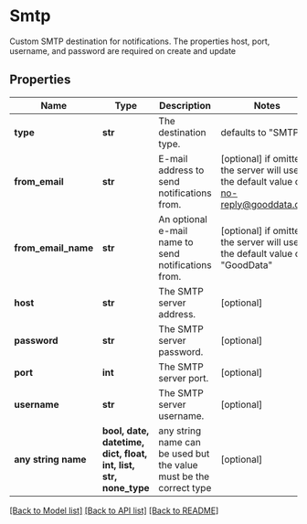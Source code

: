 # Smtp

Custom SMTP destination for notifications. The properties host, port, username, and password are required on create and update

## Properties
Name | Type | Description | Notes
------------ | ------------- | ------------- | -------------
**type** | **str** | The destination type. | defaults to "SMTP"
**from_email** | **str** | E-mail address to send notifications from. | [optional]  if omitted the server will use the default value of no-reply@gooddata.com
**from_email_name** | **str** | An optional e-mail name to send notifications from. | [optional]  if omitted the server will use the default value of "GoodData"
**host** | **str** | The SMTP server address. | [optional] 
**password** | **str** | The SMTP server password. | [optional] 
**port** | **int** | The SMTP server port. | [optional] 
**username** | **str** | The SMTP server username. | [optional] 
**any string name** | **bool, date, datetime, dict, float, int, list, str, none_type** | any string name can be used but the value must be the correct type | [optional]

[[Back to Model list]](../README.md#documentation-for-models) [[Back to API list]](../README.md#documentation-for-api-endpoints) [[Back to README]](../README.md)


